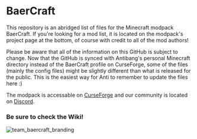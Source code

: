 # BaerCraft
This repository is an abridged list of files for the Minecraft modpack BaerCraft. 
If you're looking for a mod list, it is located on the modpack's project page at the bottom, of course with credit to all of the mod authors! 

Please be aware that all of the information on this GitHub is subject to change. Now that the GitHub is synced with Antibang's personal Minecraft directory instead of the BaerCraft profile on CurseForge, some of the files (mainly the config files) might be slightly different than what is released for the public. This is the easiest way for Anti to remember to update the files here :)

The modpack is  accessable on [CurseForge](https://www.curseforge.com/minecraft/modpacks/baercraft) and our community is located on [Discord](https://discord.gg/CKbbFyzrd9).

### Be sure to check the Wiki!

![team_baercraft_branding](https://github.com/antibang/BaerCraft/assets/79492924/53213c07-e6b4-4648-808b-e233e20b87bb)
